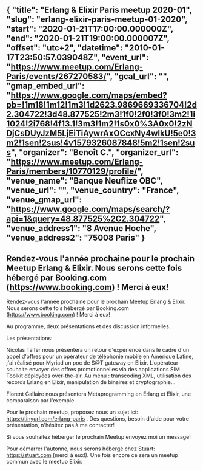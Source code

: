 {
  "title": "Erlang & Elixir Paris meetup 2020-01",
  "slug": "erlang-elixir-paris-meetup-01-2020",
  "start": "2020-01-21T17:00:00.000000Z",
  "end": "2020-01-21T19:00:00.000007Z",
  "offset": "utc+2",
  "datetime": "2010-01-17T23:50:57.039048Z",
  "event_url": "https://www.meetup.com/Erlang-Paris/events/267270583/",
  "gcal_url": "",
  "gmap_embed_url": "https://www.google.com/maps/embed?pb=!1m18!1m12!1m3!1d2623.9869669336704!2d2.304722!3d48.877525!2m3!1f0!2f0!3f0!3m2!1i1024!2i768!4f13.1!3m3!1m2!1s0x0%3A0x0!2zNDjCsDUyJzM5LjEiTiAywrAxOCcxNy4wIkU!5e0!3m2!1sen!2sus!4v1579326087848!5m2!1sen!2sus",
  "organizer": "Benoît C.",
  "organizer_url": "https://www.meetup.com/Erlang-Paris/members/10770129/profile/",
  "venue_name": "Banque Neuflize OBC",
  "venue_url": "",
  "venue_country": "France",
  "venue_gmap_url": "https://www.google.com/maps/search/?api=1&query=48.877525%2C2.304722",
  "venue_address1": "8 Avenue Hoche",
  "venue_address2": "75008 Paris"
}
---
Rendez-vous l'année prochaine pour le prochain Meetup Erlang & Elixir. Nous serons cette fois hébergé par Booking.com (https://www.booking.com) ! Merci à eux!
---
Rendez-vous l'année prochaine pour le prochain Meetup Erlang & Elixir. Nous serons cette fois hébergé par Booking.com (https://www.booking.com) ! Merci à eux!

Au programme, deux présentations et des discussion informelles.

Les présentations:

Nicolas Talfer nous présentera un retour d'expérience dans le cadre d'un appel d'offres pour un opérateur de téléphonie mobile en Amérique Latine, j'ai réalisé pour Myriad un poc de S@T gateway en Elixir. L'opérateur souhaite envoyer des offres promotionnelles via des applications SIM Toolkit déployées over-the-air. Au menu : transcoding XML, utilisation des records Erlang en Elixir, manipulation de binaires et cryptographie...

Florent Gallaire nous présentera Metaprogramming en Erlang et Elixir, une comparaison par l'exemple

Pour le prochain meetup, proposez nous un sujet ici: https://tinyurl.com/erlang-paris . Des questions, besoin d'aide pour votre présentation, n'hésitez pas à me contacter!

Si vous souhaitez héberger le prochain Meetup envoyez moi un message!

Pour démarrer l'autonne, nous serons hébergé chez Stuart: https://stuart.com (merci à eux!). Une fois encore ce sera un meetup commun avec le meetup Elixir.
